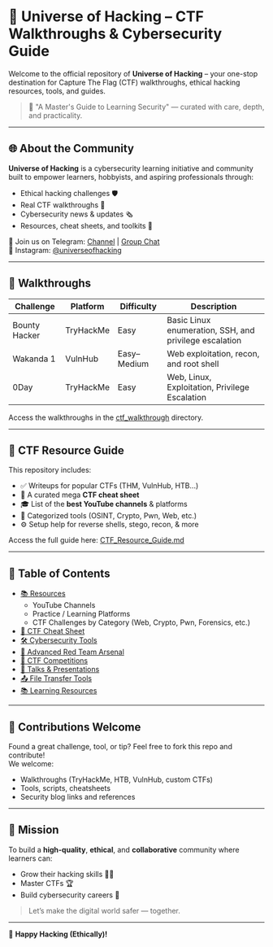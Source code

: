 # 🧠 Universe of Hacking – CTF Walkthroughs & Cybersecurity Guide

Welcome to the official repository of **Universe of Hacking** – your one-stop destination for Capture The Flag (CTF) walkthroughs, ethical hacking resources, tools, and guides.

> 🚀 "A Master's Guide to Learning Security" — curated with care, depth, and practicality.

---

## 🌐 About the Community

**Universe of Hacking** is a cybersecurity learning initiative and community built to empower learners, hobbyists, and aspiring professionals through:

- Ethical hacking challenges 🛡️
- Real CTF walkthroughs 🧩
- Cybersecurity news & updates 🗞️
- Resources, cheat sheets, and toolkits 🧰

📢 Join us on Telegram: [Channel](https://t.me/UNIVERSE_OF_HACKING) | [Group Chat](https://t.me/UNIVERSEOF_HACKING)  
📸 Instagram: [@universeofhacking](https://www.instagram.com/universeofhacking)

---

## 📁 Walkthroughs

| Challenge        | Platform    | Difficulty | Description                            |
|------------------|-------------|------------|----------------------------------------|
| Bounty Hacker     | TryHackMe    | Easy       | Basic Linux enumeration, SSH, and privilege escalation |
| Wakanda 1         | VulnHub      | Easy–Medium| Web exploitation,  recon, and root shell    |
| 0Day         | TryHackMe     | Easy | Web, Linux, Exploitation, Privilege Escalation    |

Access the walkthroughs in the [ctf_walkthrough](https://github.com/mrfaisal607/ctf_walkthrough/blob/main/ctf_walkthrough) directory.

---

## 🧠 CTF Resource Guide

This repository includes:
- ✅ Writeups for popular CTFs (THM, VulnHub, HTB...)
- 🧾 A curated mega **CTF cheat sheet**
- 🎓 List of the **best YouTube channels** & platforms
- 🔐 Categorized tools (OSINT, Crypto, Pwn, Web, etc.)
- ⚙️ Setup help for reverse shells, stego, recon, & more

Access the full guide here: [CTF_Resource_Guide.md](https://github.com/mrfaisal607/ctf_walkthrough/blob/main/CTF_Resource_Guide.md)

---

## 🧰 Table of Contents

- [📚 Resources](https://github.com/mrfaisal607/ctf_walkthrough/blob/main/CTF_Resource_Guide.md#-youtube-channels)
  - YouTube Channels
  - Practice / Learning Platforms
  - CTF Challenges by Category (Web, Crypto, Pwn, Forensics, etc.)
- [📜 CTF Cheat Sheet](https://github.com/mrfaisal607/ctf_walkthrough/blob/main/CTF_Resource_Guide.md#-ctf-cheat-sheet)
- [🛠️ Cybersecurity Tools](https://github.com/mrfaisal607/ctf_walkthrough/blob/main/CTF_Resource_Guide.md#-tools-list)
- [🧪 Advanced Red Team Arsenal](https://github.com/mrfaisal607/ctf_walkthrough/blob/main/CTF_Resource_Guide.md#-red-team-arsenal)
- [🧩 CTF Competitions](https://github.com/mrfaisal607/ctf_walkthrough/blob/main/CTF_Resource_Guide.md#-ctf-competitions--aggregators)
- [🎥 Talks & Presentations](https://github.com/mrfaisal607/ctf_walkthrough/blob/main/CTF_Resource_Guide.md#-talks--presentations)
- [📤 File Transfer Tools](https://github.com/mrfaisal607/ctf_walkthrough/blob/main/CTF_Resource_Guide.md#-file-transfer-tools)
- [📚 Learning Resources](https://github.com/mrfaisal607/ctf_walkthrough/blob/main/CTF_Resource_Guide.md#-learning-resources)

---

## 🔰 Contributions Welcome

Found a great challenge, tool, or tip? Feel free to fork this repo and contribute!  
We welcome:
- Walkthroughs (TryHackMe, HTB, VulnHub, custom CTFs)
- Tools, scripts, cheatsheets
- Security blog links and references

---

## 🎯 Mission

To build a **high-quality**, **ethical**, and **collaborative** community where learners can:
- Grow their hacking skills 👨‍💻
- Master CTFs 🏆
- Build cybersecurity careers 🔐

> Let’s make the digital world safer — together.

---

💚 **Happy Hacking (Ethically)!**
